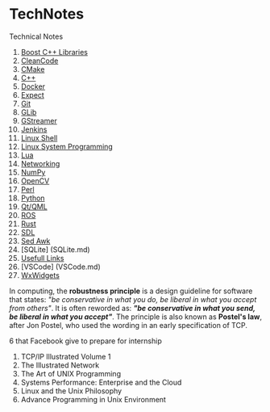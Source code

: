 # TechNotes
Technical Notes

1. [Boost C++ Libraries](Boost.md)
1. [CleanCode](CleanCode.md)
1. [CMake](CMake.md)
1. [C++](Cpp.md)
1. [Docker](Docker.md)
1. [Expect](Expect.md)
1. [Git](Git.md)
1. [GLib](GLib.md)
1. [GStreamer](GStreamer.md)
1. [Jenkins](Jenkins.md)
1. [Linux Shell](Linux_Shell.md)
1. [Linux System Programming](LinuxSystemProgramming.md)
1. [Lua](Lua.md)
1. [Networking](Networking.md)
1. [NumPy](NumPy.md)
1. [OpenCV](OpenCV.md)
1. [Perl](Perl.md)
1. [Python](Python.md)
1. [Qt/QML](Qt_Qml.md)
1. [ROS](ROS.md)
1. [Rust](Rust.md)
1. [SDL](Sdl.md)
1. [Sed Awk](Sed_Awk.md)
1. [SQLite] (SQLite.md)
1. [Usefull Links](UsefullLinks.md)
1. [VSCode] (VSCode.md)
1. [WxWidgets](WxWidgets.md)

In computing, the **robustness principle** is a design guideline for software that states: _"be conservative in what you do, be liberal in what you accept from others"_. It is often reworded as: **_"be conservative in what you send, be liberal in what you accept"_**. The principle is also known as **Postel's law**, after Jon Postel, who used the wording in an early specification of TCP.

6 that Facebook give to prepare for internship

1. TCP/IP Illustrated Volume 1
2. The Illustrated Network
3. The Art of UNIX Programming
4. Systems Performance: Enterprise and the Cloud
5. Linux and the Unix Philosophy
6. Advance Programming in Unix Environment
